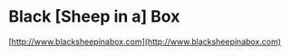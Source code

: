 Black [Sheep in a] Box
======================
[http://www.blacksheepinabox.com](http://www.blacksheepinabox.com)

